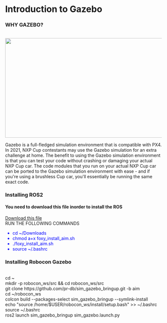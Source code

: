 <h1>Introduction to Gazebo </h1>
<div class="gazebo">
<h3 display: block;>WHY GAZEBO?</h3>
<p align="center">
</br><img src="https://gblobscdn.gitbook.com/assets%2F-MWeiLnwrIKZJWLFsXhf%2F-MXaIxqcmP2grIz5ToTW%2F-MXaND_w1UbqoGHP4VNv%2Fgazebo.png?alt=media&token=a05f7459-89f1-454a-a581-59ea9da22411" width="687" height="319"> 
</p>
<p>Gazebo is a full-fledged simulation environment that is compatible with PX4. In 2021, NXP Cup contestants may use the Gazebo simulation for an extra challenge at home. The benefit to using the Gazebo simulation environment is that you can test your code without crashing or damaging your actual NXP Cup car. The code modules that you run on your actual NXP Cup car can be ported to the Gazebo simulation environment with ease - and if you're using a brushless Cup car, you'll essentially be running the same exact code.<p>
</div>
<div class="installation">
<h3 display: block;>Installing ROS2</h3>
<h4>You need to download this file inorder to install the ROS</h4>
<a href="https://firebasestorage.googleapis.com/v0/b/gitbook-28427.appspot.com/o/assets%2F-MWeiLnwrIKZJWLFsXhf%2F-MXcfaeFblmznqth_0fk%2F-MXcgSRrBPzq5-K6O-C5%2Ffoxy_install_aim.sh?alt=media&token=2adf3a55-8463-4ff1-890e-67b6d32fe747">Download this file</a>
</br display: block;>RUN THE FOLLOWING COMMANDS
<ul display: block; style="color:blue"; style="font-family:verdana">
  <li >cd ~/Downloads</li>
  <li>chmod a+x foxy_install_aim.sh</li>
  <li>./foxy_install_aim.sh</li>
  <li>source ~/.bashrc</li>
</ul>
</div>
<div class="robocon">
<h3 display: block;>Installing Robocon Gazebo</h3>
</br display: block;>cd ~
</br display: block;>mkdir -p robocon_ws/src && cd robocon_ws/src
</br display: block;>git clone https://github.com/pr-db/sim_gazebo_bringup.git -b aim
</br display: block;>cd ~/robocon_ws
</br display: block;>colcon build --packages-select sim_gazebo_bringup --symlink-install
</br display: block;>echo "source /home/$USER/robocon_ws/install/setup.bash" >> ~/.bashrc
</br display: block;>source ~/.bashrc
</br display: block;>ros2 launch sim_gazebo_bringup sim_gazebo.launch.py
</div>
